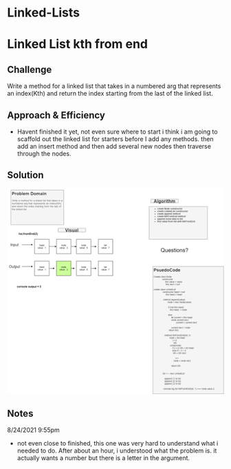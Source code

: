# Linked-Lists
# Linked List kth from end
<!-- Short summary or background information -->

## Challenge
<!-- Description of the challenge -->
Write a method for a linked list that takes in a numbered arg that represents an index(Kth) and return the index starting from the last of the linked list. 


## Approach & Efficiency
<!-- What approach did you take? Why? What is the Big O space/time for this approach? -->
- Havent finished it yet, not even sure where to start 
i think i am going to scaffold out the linked list for starters before I add any methods. then add an insert method and then add several new nodes then traverse through the nodes. 



## Solution
<!-- Embedded whiteboard image -->


![kth-from-end](kth-from-end.png)

## Notes

8/24/2021 9:55pm

- not even close to finished, this one was very hard to understand what i needed to do. After about an hour, i understood what the problem is. it actually wants a number but there is a letter in the argument. 